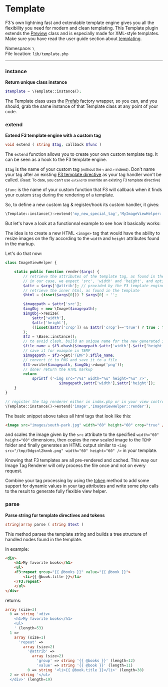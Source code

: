 # Template

F3's own lightning fast and extendable template engine gives you all the flexibility you need for modern and clean templating.
This Template plugin extends the [Preview](preview) class and is especially made for XML-style templates.
Make sure you have read the user guide section about [templating](views-and-templates#a-quick-look-at-the-f3-template-language).

Namespace: `\` <br>
File location: `lib/template.php`

---

### instance

**Return unique class instance**

```php
$template = \Template::instance();
```

The Template class uses the [Prefab](prefab-registry) factory wrapper, so you can, and you should, grab the same instance of that Template class at any point of your code.


### extend

**Extend F3 template engine with a custom tag**

```php
void extend ( string $tag, callback $func )
```

The `extend` function allows you to create your own custom template tag. It can be seen as a hook to the F3 template engine. 

`$tag` is the name of your custom tag <small>(without the `<` and `>` indeed)</small>. Don't name your tag after an existing [F3 template directive](quick-reference#include) as your tag handler won't be called. <small>(Read: To date, you can't use `extend` to override an existing F3 template directive)</small>

`$func` is the name of your custom function that F3 will callback when it finds your custom `$tag` during the rendering of a template.

So, to define a new custom tag & register/hook its custom handler, it gives:

```php
\Template::instance()->extend('my_new_special_tag','MyImageViewHelper::my_tag_renderer');
```

But let's have a look at a functionnal example to see how it basically works:

The idea is to create a new HTML `<image>` tag that would have the ability to resize images on the fly according to the `width` and `height` attributes found in the markup.

Let's do that now:

```php
class ImageViewHelper {

    static public function render($args) {
        // retrieve the attributes of the template tag, as found in the template
        // in our case, we expect 'src', 'width' and 'height', and optionally 'crop'
        $attr = $args['@attrib']; // provided by the F3 template engine
        // retrieve the inner html, as found in the template
        $html = (isset($args[0])) ? $args[0] : '';

        $imagepath = $attr['src'];
        $imgObj = new \Image($imagepath);
        $imgObj->resize(
            $attr['width'],
            $attr['height'],
            ((isset($attr['crop']) && $attr['crop']=='true') ? true : false)
        );
        $f3 = \Base::instance();
        // to avoid clash, build an unique name for the new generated image
        $file_name = $f3->hash($imagepath.$attr['width'].$attr['height']).'.png';
        // save it for example in TEMP
        $imagepath = $f3->get('TEMP').$file_name;
        // convert it to PNG and save it to a file
        $f3->write($imagepath, $imgObj->dump('png'));
        // done! return the HTML markup
        return 
            sprintf ('<img src="/%s" width="%u" height="%u" />', 
                        $imagepath,$attr['width'],$attr['height']);
    }
}

// register the tag renderer either in index.php or in your view controller
\Template::instance()->extend('image','ImageViewHelper::render');
```

The basic snippet above takes all html tags that look like this:

```html
<image src="images/south-park.jpg" width="60" height="60" crop="true" />
```

and scales the image given by the `src` attribute to the specified `width="60" height="60"` dimensions, then copies the new scaled image to the `TEMP` folder and finally generates an HTML output similar to `<img src="/tmp/0dgsnl2kmnb.png" width="60" height="60" />` in your template.

Knowing that F3 templates are all pre-rendered and cached. This way our Image Tag Renderer will only process the file once and not on every request.

Combine your tag processing by using the [token](preview#token) method to add some support for dynamic values in your tag attributes and write some php calls to the result to generate fully flexible view helper.


### parse

**Parse string for template directives and tokens**

```php
string|array parse ( string $text )
```

This method parses the template string and builds a tree structure of handled nodes found in the template.

In example:


```html
<div>
    <h1>My favorite books</h1>
    <ul>
    <F3:repeat group="{{ @books }}" value="{{ @book }}">
        <li>{{ @book.title }}</li>
    </F3:repeat>
    </ul>
</div>
```

returns:

```php
array (size=3)
  0 => string '<div>
    <h1>My favorite books</h1>
    <ul>
    ' (length=53)
  1 =>
    array (size=1)
      'repeat' =>
        array (size=2)
          '@attrib' =>
            array (size=2)
              'group' => string '{{ @books }}' (length=12)
              'value' => string '{{ @book }}' (length=11)
          0 => string '<li>{{ @book.title }}</li>' (length=38)
  2 => string '</ul>
  </div>' (length=19)
```